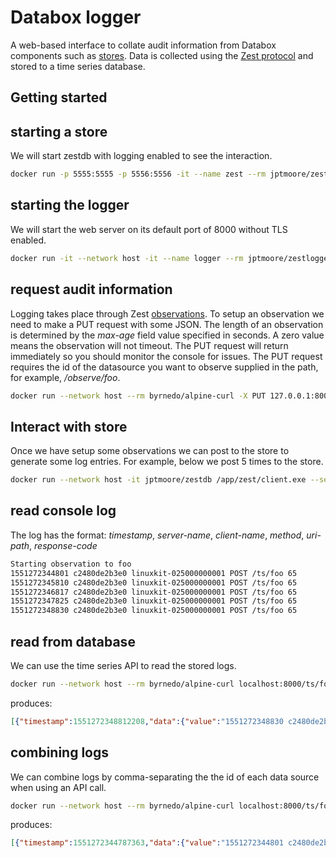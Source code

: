 # Databox logger

A web-based interface to collate audit information from Databox components such as [stores](https://github.com/me-box/zestdb). Data is collected using the [Zest protocol](https://arxiv.org/abs/1902.07009) and stored to a time series database.

## Getting started

## starting a store

We will start zestdb with logging enabled to see the interaction.

```bash
docker run -p 5555:5555 -p 5556:5556 -it --name zest --rm jptmoore/zestdb /app/zest/server.exe --secret-key-file example-server-key --enable-logging
```

## starting the logger

We will start the web server on its default port of 8000 without TLS enabled.

```bash
docker run -it --network host -it --name logger --rm jptmoore/zestlogger /home/databox/logger
```

## request audit information

Logging takes place through Zest [observations](https://github.com/me-box/zestdb/tree/master/docs#observation). To setup an observation we need to make a PUT request with some JSON. The length of an observation is determined by the *max-age* field value specified in seconds. A zero value means the observation will not timeout. The PUT request will return immediately so you should monitor the console for issues. The PUT request requires the id of the datasource you want to observe supplied in the path, for example, */observe/foo*.

```bash
docker run --network host --rm byrnedo/alpine-curl -X PUT 127.0.0.1:8000/observe/foo --data '[{"path": "/ts/foo"}, {"key": "vl6wu0A@XP?}Or/&BR#LSxn>A+}L)p44/W[wXL3<"}, {"main_endpoint": "tcp://127.0.0.1:5555"}, {"router_endpoint": "tcp://127.0.0.1:5556"}, {"max_age": 60}, {"token": ""}]'
```

## Interact with store

Once we have setup some observations we can post to the store to generate some log entries. For example, below we post 5 times to the store. 

```bash
docker run --network host -it jptmoore/zestdb /app/zest/client.exe --server-key 'vl6wu0A@XP?}Or/&BR#LSxn>A+}L)p44/W[wXL3<' --path '/ts/foo' --mode post --payload '{"value": 42}' --loop 5
```

## read console log

The log has the format: *timestamp*, *server-name*, *client-name*, *method*, *uri-path*, *response-code*

```bash
Starting observation to foo
1551272344801 c2480de2b3e0 linuxkit-025000000001 POST /ts/foo 65
1551272345810 c2480de2b3e0 linuxkit-025000000001 POST /ts/foo 65
1551272346817 c2480de2b3e0 linuxkit-025000000001 POST /ts/foo 65
1551272347825 c2480de2b3e0 linuxkit-025000000001 POST /ts/foo 65
1551272348830 c2480de2b3e0 linuxkit-025000000001 POST /ts/foo 65
```

## read from database

We can use the time series API to read the stored logs.

```bash
docker run --network host --rm byrnedo/alpine-curl localhost:8000/ts/foo/latest
```

produces:

```json
[{"timestamp":1551272348812208,"data":{"value":"1551272348830 c2480de2b3e0 linuxkit-025000000001 POST /ts/foo 65"}}]
```


## combining logs

We can combine logs by comma-separating the the id of each data source when using an API call.

```bash
docker run --network host --rm byrnedo/alpine-curl localhost:8000/ts/foo,bar/first/1
```

produces:

```json
[{"timestamp":1551272344787363,"data":{"value":"1551272344801 c2480de2b3e0 linuxkit-025000000001 POST /ts/foo 65"}},{"timestamp":1551364092420804,"data":{"value":"1551364092431 b160be0536a4 linuxkit-025000000001 POST /ts/bar 65"}}]
```






